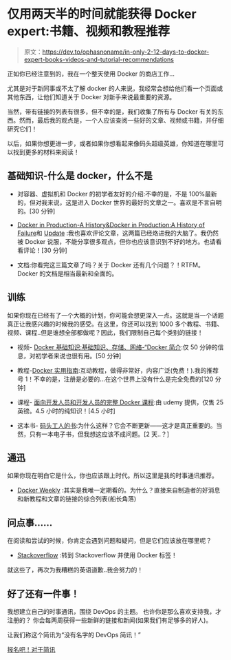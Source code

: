 # 仅用两天半的时间就能获得 Docker expert:书籍、视频和教程推荐

> 原文：<https://dev.to/ophasnoname/in-only-2-12-days-to-docker-expert-books-videos-and-tutorial-recommendations>

正如你已经注意到的，我在一个整天使用 Docker 的商店工作…

尤其是对于新同事或不太了解 docker 的人来说，我经常会想给他们看一个页面或其他东西，让他们知道关于 Docker 对新手来说最重要的资源。

当然，带有链接的列表有很多，但不幸的是，我们收集了所有与 Docker 有关的东西。然而，最后我的观点是，一个人应该查阅一些好的文章、视频或书籍，并仔细研究它们！

以后，如果你想更进一步，或者如果你想看起来像码头超级英雄，你知道在哪里可以找到更多的材料来阅读！

## 基础知识-什么是 docker，什么不是

*   对容器、虚拟机和 Docker 的初学者友好的介绍:不幸的是，不是 100%最新的，但对我来说，这是进入 Docker 世界的最好的文章之一。喜欢是不言自明的。[30 分钟]

*   [Docker in Production-A History&Docker in Production:A History of Failure](http://bit.ly/2nM8Jq1)和 [Update](https://thehftguy.com/2017/02/23/docker-in-production-an-update/) :我也喜欢评论文章，这两篇已经烙进我的大脑了。我仍然被 Docker 说服，不能分享很多观点，但你也应该意识到不好的地方。也请看看评论！[30 分钟]

*   文档:你看完这三篇文章了吗？关于 Docker 还有几个问题？！RTFM。Docker 的文档是相当最新和全面的。

## 训练

如果你现在已经有了一个大概的计划，你可能会想更深入一点。这就是当一个话题真正让我感兴趣的时候我的感受。在这里，你还可以找到 1000 多个教程、书籍、视频、课程..但是谁想全部都做呢？因此，我们限制自己每个类别的链接！

*   视频- [Docker 基础知识:基础知识、存储、网络-“Docker 简介](https://www.youtube.com/watch?v=UV3cw4QLJLs):仅 50 分钟的信息，对初学者来说也很有用。[50 分钟]

*   教程-[Docker 实用指南](https://blindside.io/courses/a-practical-guide-to-docker):互动教程，做得非常好，内容广泛(免费！).我的推荐号 1！不幸的是，注册是必要的…在这个世界上没有什么是完全免费的[120 分钟]

*   课程- [面向开发人员和开发人员的完整 Docker 课程](https://www.udemy.com/docker-tutorial-for-devops-run-docker-containers/):由 udemy 提供，仅售 25 英镑。4.5 小时的纯知识！[4.5 小时]

*   这本书- [码头工人的书](http://amzn.to/2myOECs):为什么这样？它会不断更新——这才是真正重要的。当然，只有一本电子书，但我想这应该不成问题。[2 天..？]

## 通迅

如果你现在明白它是什么，你也应该跟上时代。所以这里是我的时事通讯推荐。

*   [Docker Weekly](https://blog.docker.com/docker-weekly-archives/) :其实是我唯一定期看的。为什么？直接来自制造者的好消息和新教程和文章的链接的综合列表(船长角落)

## 问点事……

在阅读和尝试的时候，你肯定会遇到问题和疑问，但是它们应该放在哪里呢？

*   [Stackoverflow](http://stackoverflow.com/questions/tagged/docker) :转到 Stackoverflow 并使用 Docker 标签！

就这些了，再次为我糟糕的英语道歉..我会努力的！

## 好了还有一件事！

我想建立自己的时事通讯，围绕 DevOps 的主题。
也许你是那么喜欢支持我，才注册的？
你会每两周获得一些新鲜的链接和新闻(如果我们有足够多的好人)。

让我们称这个简讯为“没有名字的 DevOps 简讯！”

[报名吧！对于简讯](http://bit.ly/2mz4AVk)